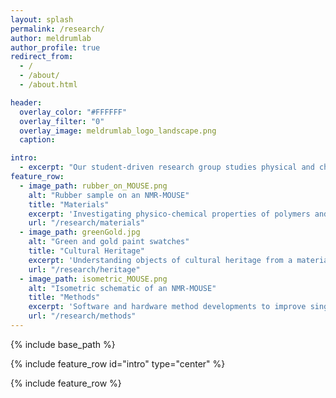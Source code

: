 ```yaml
---
layout: splash
permalink: /research/
author: meldrumlab
author_profile: true
redirect_from:
  - /
  - /about/
  - /about.html

header:
  overlay_color: "#FFFFFF"
  overlay_filter: "0"
  overlay_image: meldrumlab_logo_landscape.png
  caption:

intro:
  - excerpt: "Our student-driven research group studies physical and chemical properties of various materials. We primarily use single-sided NMR methods on a range of materials, including industrial materials and objects of cultural interest."
feature_row:
  - image_path: rubber_on_MOUSE.png
    alt: "Rubber sample on an NMR-MOUSE"
    title: "Materials"
    excerpt: 'Investigating physico-chemical properties of polymers and other materials'
    url: "/research/materials"
  - image_path: greenGold.jpg
    alt: "Green and gold paint swatches"
    title: "Cultural Heritage"
    excerpt: 'Understanding objects of cultural heritage from a materials perspective'
    url: "/research/heritage"
  - image_path: isometric_MOUSE.png
    alt: "Isometric schematic of an NMR-MOUSE"
    title: "Methods"
    excerpt: 'Software and hardware method developments to improve single-sided NMR'
    url: "/research/methods"
---
```


{% include base_path %}

{% include feature_row id="intro" type="center" %}

{% include feature_row %}
